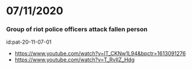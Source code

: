 # 07/11/2020  

### Group of riot police officers attack fallen person  

id:pat-20-11-07-01 
* https://www.youtube.com/watch?v=lT_CKNw1L94&bpctr=1613091276
* https://www.youtube.com/watch?v=T_RvIIZ_Hdg


```python

```
